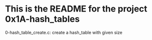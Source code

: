 # This is the README for the project 0x1A-hash_tables
0-hash_table_create.c: create a hash_table with given size    
